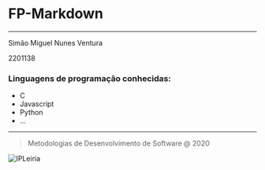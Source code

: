 # FP-Markdown
---
Simão Miguel Nunes Ventura

2201138

### Linguagens de programação conhecidas:

- C
- Javascript
- Python
- ...

---

> Metodologias de Desenvolvimento de Software @ 2020

![IPLeiria](ipleiria.png)